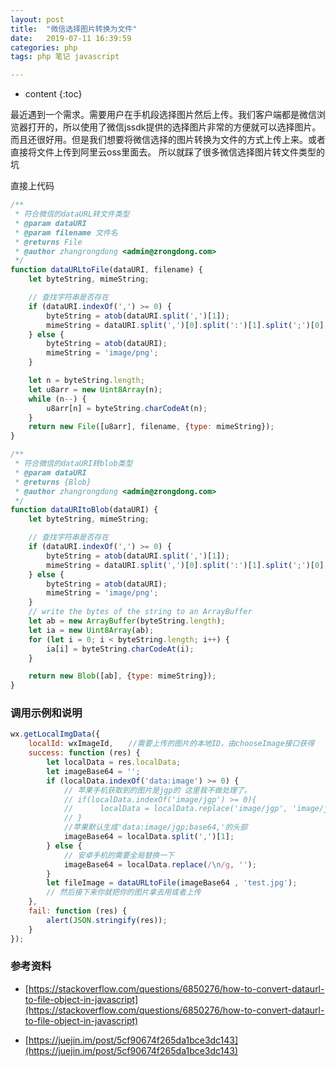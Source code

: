 ```yaml
---
layout: post
title:  "微信选择图片转换为文件"
date:   2019-07-11 16:39:59
categories: php
tags: php 笔记 javascript

---
```

* content
{:toc}

最近遇到一个需求。需要用户在手机段选择图片然后上传。我们客户端都是微信浏览器打开的，所以使用了微信jssdk提供的选择图片非常的方便就可以选择图片。而且还很好用。但是我们想要将微信选择的图片转换为文件的方式上传上来。或者直接将文件上传到阿里云oss里面去。
所以就踩了很多微信选择图片转文件类型的坑





直接上代码
```javascript
/**
 * 符合微信的dataURL转文件类型
 * @param dataURI
 * @param filename 文件名
 * @returns File
 * @author zhangrongdong <admin@zrongdong.com>
 */
function dataURLtoFile(dataURI, filename) {
    let byteString, mimeString;

    // 查找字符串是否存在
    if (dataURI.indexOf(',') >= 0) {
        byteString = atob(dataURI.split(',')[1]);
        mimeString = dataURI.split(',')[0].split(':')[1].split(';')[0];
    } else {
        byteString = atob(dataURI);
        mimeString = 'image/png';
    }

    let n = byteString.length;
    let u8arr = new Uint8Array(n);
    while (n--) {
        u8arr[n] = byteString.charCodeAt(n);
    }
    return new File([u8arr], filename, {type: mimeString});
}

/**
 * 符合微信的dataURI转blob类型
 * @param dataURI
 * @returns {Blob}
 * @author zhangrongdong <admin@zrongdong.com>
 */
function dataURItoBlob(dataURI) {
    let byteString, mimeString;

    // 查找字符串是否存在
    if (dataURI.indexOf(',') >= 0) {
        byteString = atob(dataURI.split(',')[1]);
        mimeString = dataURI.split(',')[0].split(':')[1].split(';')[0];
    } else {
        byteString = atob(dataURI);
        mimeString = 'image/png';
    }
    // write the bytes of the string to an ArrayBuffer
    let ab = new ArrayBuffer(byteString.length);
    let ia = new Uint8Array(ab);
    for (let i = 0; i < byteString.length; i++) {
        ia[i] = byteString.charCodeAt(i);
    }

    return new Blob([ab], {type: mimeString});
}

```

### 调用示例和说明
```javascript
wx.getLocalImgData({
    localId: wxImageId,　　//需要上传的图片的本地ID，由chooseImage接口获得
    success: function (res) {
        let localData = res.localData;
        let imageBase64 = '';
        if (localData.indexOf('data:image') >= 0) {
			// 苹果手机获取到的图片是jgp的 这里我不做处理了。
			// if(localData.indexOf('image/jgp') >= 0){
			//		localData = localData.replace('image/jgp', 'image/jpg');
			// }
            //苹果默认生成'data:image/jgp;base64,'的头部
            imageBase64 = localData.split(',')[1];
        } else {
            // 安卓手机的需要全局替换一下
            imageBase64 = localData.replace(/\n/g, '');
        }
        let fileImage = dataURLtoFile(imageBase64 , 'test.jpg');
		// 然后接下来你就把你的图片拿去用或者上传
    },
    fail: function (res) {
        alert(JSON.stringify(res));
    }
});

```


### 参考资料
- [https://stackoverflow.com/questions/6850276/how-to-convert-dataurl-to-file-object-in-javascript](https://stackoverflow.com/questions/6850276/how-to-convert-dataurl-to-file-object-in-javascript)

- [https://juejin.im/post/5cf90674f265da1bce3dc143](https://juejin.im/post/5cf90674f265da1bce3dc143)